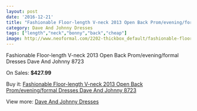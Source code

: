 ```yaml
---
layout: post
date: '2016-12-21'
title: "Fashionable Floor-length V-neck 2013 Open Back Prom/evening/formal Dresses Dave And Johnny 8723"
category: Dave And Johnny Dresses
tags: ["length","neck","bonny","back","cheap"]
image: http://www.neoformal.com/2202-thickbox_default/fashionable-floor-length-v-neck-2013-open-back-prom-evening-formal-dresses-dave-and-johnny-8723.jpg
---
```

Fashionable Floor-length V-neck 2013 Open Back Prom/evening/formal Dresses Dave And Johnny 8723

On Sales: **$427.99**
<a href="https://www.neoformal.com/en/dave-and-johnny-dresses/815-fashionable-floor-length-v-neck-2013-open-back-prom-evening-formal-dresses-dave-and-johnny-8723.html"><amp-img layout="responsive" width="600" height="600" src="//www.neoformal.com/2202-thickbox_default/fashionable-floor-length-v-neck-2013-open-back-prom-evening-formal-dresses-dave-and-johnny-8723.jpg" alt="Fashionable Floor-length V-neck 2013 Open Back Prom/evening/formal Dresses Dave And Johnny 8723 0" /></a>
<a href="https://www.neoformal.com/en/dave-and-johnny-dresses/815-fashionable-floor-length-v-neck-2013-open-back-prom-evening-formal-dresses-dave-and-johnny-8723.html"><amp-img layout="responsive" width="600" height="600" src="//www.neoformal.com/2203-thickbox_default/fashionable-floor-length-v-neck-2013-open-back-prom-evening-formal-dresses-dave-and-johnny-8723.jpg" alt="Fashionable Floor-length V-neck 2013 Open Back Prom/evening/formal Dresses Dave And Johnny 8723 1" /></a>

Buy it: [Fashionable Floor-length V-neck 2013 Open Back Prom/evening/formal Dresses Dave And Johnny 8723](https://www.neoformal.com/en/dave-and-johnny-dresses/815-fashionable-floor-length-v-neck-2013-open-back-prom-evening-formal-dresses-dave-and-johnny-8723.html "Fashionable Floor-length V-neck 2013 Open Back Prom/evening/formal Dresses Dave And Johnny 8723")

View more: [Dave And Johnny Dresses](https://www.neoformal.com/en/9-dave-and-johnny-dresses "Dave And Johnny Dresses")